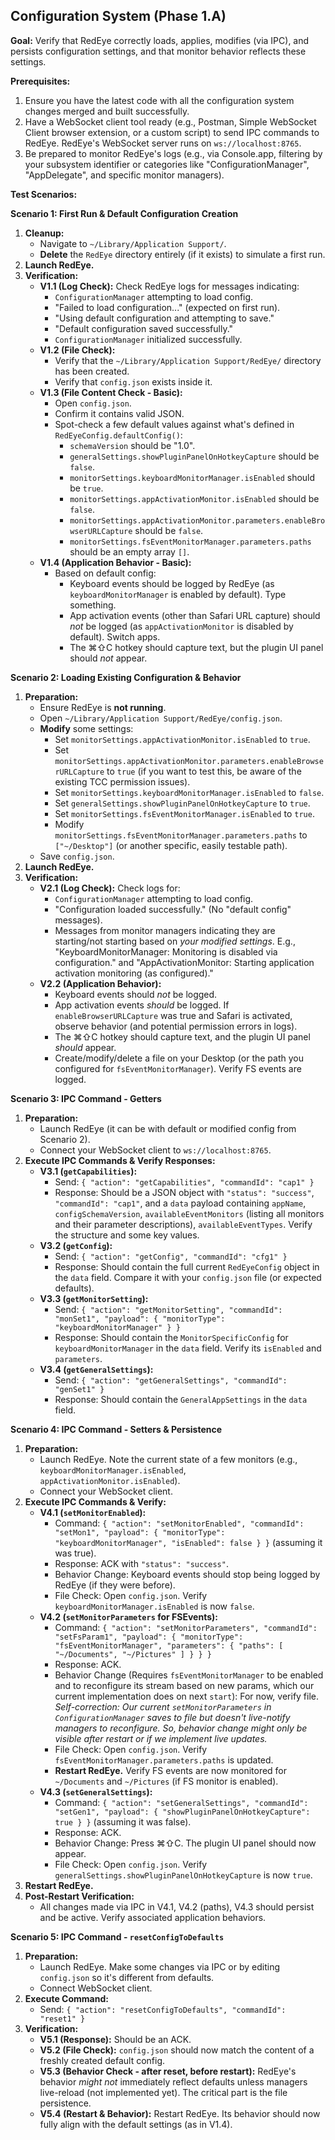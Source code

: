 ## Configuration System (Phase 1.A)

**Goal:** Verify that RedEye correctly loads, applies, modifies (via IPC), and persists configuration settings, and that monitor behavior reflects these settings.

**Prerequisites:**
1.  Ensure you have the latest code with all the configuration system changes merged and built successfully.
2.  Have a WebSocket client tool ready (e.g., Postman, Simple WebSocket Client browser extension, or a custom script) to send IPC commands to RedEye. RedEye's WebSocket server runs on `ws://localhost:8765`.
3.  Be prepared to monitor RedEye's logs (e.g., via Console.app, filtering by your subsystem identifier or categories like "ConfigurationManager", "AppDelegate", and specific monitor managers).

**Test Scenarios:**

**Scenario 1: First Run & Default Configuration Creation**
1.  **Cleanup:**
    *   Navigate to `~/Library/Application Support/`.
    *   **Delete** the `RedEye` directory entirely (if it exists) to simulate a first run.
2.  **Launch RedEye.**
3.  **Verification:**
    *   **V1.1 (Log Check):** Check RedEye logs for messages indicating:
        *   `ConfigurationManager` attempting to load config.
        *   "Failed to load configuration..." (expected on first run).
        *   "Using default configuration and attempting to save."
        *   "Default configuration saved successfully."
        *   `ConfigurationManager` initialized successfully.
    *   **V1.2 (File Check):**
        *   Verify that the `~/Library/Application Support/RedEye/` directory has been created.
        *   Verify that `config.json` exists inside it.
    *   **V1.3 (File Content Check - Basic):**
        *   Open `config.json`.
        *   Confirm it contains valid JSON.
        *   Spot-check a few default values against what's defined in `RedEyeConfig.defaultConfig()`:
            *   `schemaVersion` should be "1.0".
            *   `generalSettings.showPluginPanelOnHotkeyCapture` should be `false`.
            *   `monitorSettings.keyboardMonitorManager.isEnabled` should be `true`.
            *   `monitorSettings.appActivationMonitor.isEnabled` should be `false`.
            *   `monitorSettings.appActivationMonitor.parameters.enableBrowserURLCapture` should be `false`.
            *   `monitorSettings.fsEventMonitorManager.parameters.paths` should be an empty array `[]`.
    *   **V1.4 (Application Behavior - Basic):**
        *   Based on default config:
            *   Keyboard events should be logged by RedEye (as `keyboardMonitorManager` is enabled by default). Type something.
            *   App activation events (other than Safari URL capture) should *not* be logged (as `appActivationMonitor` is disabled by default). Switch apps.
            *   The ⌘⇧C hotkey should capture text, but the plugin UI panel should *not* appear.

**Scenario 2: Loading Existing Configuration & Behavior**
1.  **Preparation:**
    *   Ensure RedEye is **not running**.
    *   Open `~/Library/Application Support/RedEye/config.json`.
    *   **Modify** some settings:
        *   Set `monitorSettings.appActivationMonitor.isEnabled` to `true`.
        *   Set `monitorSettings.appActivationMonitor.parameters.enableBrowserURLCapture` to `true` (if you want to test this, be aware of the existing TCC permission issues).
        *   Set `monitorSettings.keyboardMonitorManager.isEnabled` to `false`.
        *   Set `generalSettings.showPluginPanelOnHotkeyCapture` to `true`.
        *   Set `monitorSettings.fsEventMonitorManager.isEnabled` to `true`.
        *   Modify `monitorSettings.fsEventMonitorManager.parameters.paths` to `["~/Desktop"]` (or another specific, easily testable path).
    *   Save `config.json`.
2.  **Launch RedEye.**
3.  **Verification:**
    *   **V2.1 (Log Check):** Check logs for:
        *   `ConfigurationManager` attempting to load config.
        *   "Configuration loaded successfully." (No "default config" messages).
        *   Messages from monitor managers indicating they are starting/not starting based on *your modified settings*. E.g., "KeyboardMonitorManager: Monitoring is disabled via configuration." and "AppActivationMonitor: Starting application activation monitoring (as configured)."
    *   **V2.2 (Application Behavior):**
        *   Keyboard events should *not* be logged.
        *   App activation events *should* be logged. If `enableBrowserURLCapture` was true and Safari is activated, observe behavior (and potential permission errors in logs).
        *   The ⌘⇧C hotkey should capture text, and the plugin UI panel *should* appear.
        *   Create/modify/delete a file on your Desktop (or the path you configured for `fsEventMonitorManager`). Verify FS events are logged.

**Scenario 3: IPC Command - Getters**

1.  **Preparation:**
    *   Launch RedEye (it can be with default or modified config from Scenario 2).
    *   Connect your WebSocket client to `ws://localhost:8765`.
2.  **Execute IPC Commands & Verify Responses:**
    *   **V3.1 (`getCapabilities`):**
        *   Send: `{ "action": "getCapabilities", "commandId": "cap1" }`
        *   Response: Should be a JSON object with `"status": "success"`, `"commandId": "cap1"`, and a `data` payload containing `appName`, `configSchemaVersion`, `availableEventMonitors` (listing all monitors and their parameter descriptions), `availableEventTypes`. Verify the structure and some key values.
    *   **V3.2 (`getConfig`):**
        *   Send: `{ "action": "getConfig", "commandId": "cfg1" }`
        *   Response: Should contain the full current `RedEyeConfig` object in the `data` field. Compare it with your `config.json` file (or expected defaults).
    *   **V3.3 (`getMonitorSetting`):**
        *   Send: `{ "action": "getMonitorSetting", "commandId": "monSet1", "payload": { "monitorType": "keyboardMonitorManager" } }`
        *   Response: Should contain the `MonitorSpecificConfig` for `keyboardMonitorManager` in the `data` field. Verify its `isEnabled` and `parameters`.
    *   **V3.4 (`getGeneralSettings`):**
        *   Send: `{ "action": "getGeneralSettings", "commandId": "genSet1" }`
        *   Response: Should contain the `GeneralAppSettings` in the `data` field.

**Scenario 4: IPC Command - Setters & Persistence**

1.  **Preparation:**
    *   Launch RedEye. Note the current state of a few monitors (e.g., `keyboardMonitorManager.isEnabled`, `appActivationMonitor.isEnabled`).
    *   Connect your WebSocket client.
2.  **Execute IPC Commands & Verify:**
    *   **V4.1 (`setMonitorEnabled`):**
        *   Command: `{ "action": "setMonitorEnabled", "commandId": "setMon1", "payload": { "monitorType": "keyboardMonitorManager", "isEnabled": false } }` (assuming it was true).
        *   Response: ACK with `"status": "success"`.
        *   Behavior Change: Keyboard events should stop being logged by RedEye (if they were before).
        *   File Check: Open `config.json`. Verify `keyboardMonitorManager.isEnabled` is now `false`.
    *   **V4.2 (`setMonitorParameters` for FSEvents):**
        *   Command: `{ "action": "setMonitorParameters", "commandId": "setFsParam1", "payload": { "monitorType": "fsEventMonitorManager", "parameters": { "paths": [ "~/Documents", "~/Pictures" ] } } }`
        *   Response: ACK.
        *   Behavior Change (Requires `fsEventMonitorManager` to be enabled and to reconfigure its stream based on new params, which our current implementation does on next `start`): For now, verify file. *Self-correction: Our current `setMonitorParameters` in `ConfigurationManager` saves to file but doesn't live-notify managers to reconfigure. So, behavior change might only be visible after restart or if we implement live updates.*
        *   File Check: Open `config.json`. Verify `fsEventMonitorManager.parameters.paths` is updated.
        *   **Restart RedEye.** Verify FS events are now monitored for `~/Documents` and `~/Pictures` (if FS monitor is enabled).
    *   **V4.3 (`setGeneralSettings`):**
        *   Command: `{ "action": "setGeneralSettings", "commandId": "setGen1", "payload": { "showPluginPanelOnHotkeyCapture": true } }` (assuming it was false).
        *   Response: ACK.
        *   Behavior Change: Press ⌘⇧C. The plugin UI panel should now appear.
        *   File Check: Open `config.json`. Verify `generalSettings.showPluginPanelOnHotkeyCapture` is now `true`.
3.  **Restart RedEye.**
4.  **Post-Restart Verification:**
    *   All changes made via IPC in V4.1, V4.2 (paths), V4.3 should persist and be active. Verify associated application behaviors.

**Scenario 5: IPC Command - `resetConfigToDefaults`**

1.  **Preparation:**
    *   Launch RedEye. Make some changes via IPC or by editing `config.json` so it's different from defaults.
    *   Connect WebSocket client.
2.  **Execute Command:**
    *   Send: `{ "action": "resetConfigToDefaults", "commandId": "reset1" }`
3.  **Verification:**
    *   **V5.1 (Response):** Should be an ACK.
    *   **V5.2 (File Check):** `config.json` should now match the content of a freshly created default config.
    *   **V5.3 (Behavior Check - after reset, before restart):** RedEye's behavior *might not* immediately reflect defaults unless managers live-reload (not implemented yet). The critical part is the file persistence.
    *   **V5.4 (Restart & Behavior):** Restart RedEye. Its behavior should now fully align with the default settings (as in V1.4).
